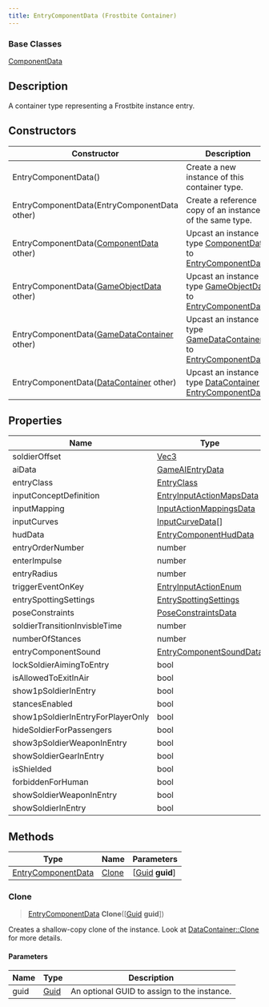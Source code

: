 ```yaml
---
title: EntryComponentData (Frostbite Container)
---
```

### Base Classes

[ComponentData](ComponentData)

## Description

A container type representing a Frostbite instance entry.

## Constructors

| Constructor                                                                   | Description                                                                                                                 |
| ----------------------------------------------------------------------------- | --------------------------------------------------------------------------------------------------------------------------- |
| EntryComponentData()                                                          | Create a new instance of this container type.                                                                               |
| EntryComponentData(EntryComponentData other)                                  | Create a reference copy of an instance of the same type.                                                                    |
| EntryComponentData([ComponentData](ComponentData) other)                      | Upcast an instance of type [ComponentData](ComponentData) to [EntryComponentData](EntryComponentData).                      |
| EntryComponentData([GameObjectData](GameObjectData) other)                    | Upcast an instance of type [GameObjectData](GameObjectData) to [EntryComponentData](EntryComponentData).                    |
| EntryComponentData([GameDataContainer](GameDataContainer) other)              | Upcast an instance of type [GameDataContainer](GameDataContainer) to [EntryComponentData](EntryComponentData).              |
| EntryComponentData([DataContainer](/vext/ref/cls/shr/datacontainer) other) | Upcast an instance of type [DataContainer](/vext/ref/cls/shr/datacontainer) to [EntryComponentData](EntryComponentData). |

## Properties

| Name                              | Type                                                 | Description |
| --------------------------------- | ---------------------------------------------------- | ----------- |
| soldierOffset                     | [Vec3](/vext/ref/cls/shr/Vec3)                    |             |
| aiData                            | [GameAIEntryData](GameAIEntryData)                   |             |
| entryClass                        | [EntryClass](EntryClass)                             |             |
| inputConceptDefinition            | [EntryInputActionMapsData](EntryInputActionMapsData) |             |
| inputMapping                      | [InputActionMappingsData](InputActionMappingsData)   |             |
| inputCurves                       | [InputCurveData](InputCurveData)\[\]                 |             |
| hudData                           | [EntryComponentHudData](EntryComponentHudData)       |             |
| entryOrderNumber                  | number                                               |             |
| enterImpulse                      | number                                               |             |
| entryRadius                       | number                                               |             |
| triggerEventOnKey                 | [EntryInputActionEnum](EntryInputActionEnum)         |             |
| entrySpottingSettings             | [EntrySpottingSettings](EntrySpottingSettings)       |             |
| poseConstraints                   | [PoseConstraintsData](PoseConstraintsData)           |             |
| soldierTransitionInvisbleTime     | number                                               |             |
| numberOfStances                   | number                                               |             |
| entryComponentSound               | [EntryComponentSoundData](EntryComponentSoundData)   |             |
| lockSoldierAimingToEntry          | bool                                                 |             |
| isAllowedToExitInAir              | bool                                                 |             |
| show1pSoldierInEntry              | bool                                                 |             |
| stancesEnabled                    | bool                                                 |             |
| show1pSoldierInEntryForPlayerOnly | bool                                                 |             |
| hideSoldierForPassengers          | bool                                                 |             |
| show3pSoldierWeaponInEntry        | bool                                                 |             |
| showSoldierGearInEntry            | bool                                                 |             |
| isShielded                        | bool                                                 |             |
| forbiddenForHuman                 | bool                                                 |             |
| showSoldierWeaponInEntry          | bool                                                 |             |
| showSoldierInEntry                | bool                                                 |             |

## Methods

| Type                                     | Name            | Parameters                                     |
| ---------------------------------------- | --------------- | ---------------------------------------------- |
| [EntryComponentData](EntryComponentData) | [Clone](#clone) | \[[Guid](/vext/ref/cls/shr/guid) **guid**\] |

### Clone

> [EntryComponentData](EntryComponentData) **Clone**(\[[Guid](/vext/ref/cls/shr/guid) **guid**\])

Creates a shallow-copy clone of the instance. Look at [DataContainer::Clone](/vext/ref/cls/shr/datacontainer#clone) for more details.

#### Parameters

| Name | Type         | Description                                 |
| ---- | ------------ | ------------------------------------------- |
| guid | [Guid](Guid) | An optional GUID to assign to the instance. |
